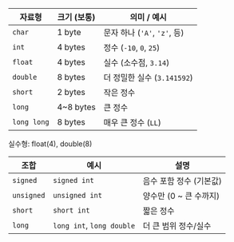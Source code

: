 
|자료형|크기 (보통)|의미 / 예시|
|---|---|---|
|`char`|1 byte|문자 하나 (`'A'`, `'z'`, 등)|
|`int`|4 bytes|정수 (`-10`, `0`, `25`)|
|`float`|4 bytes|실수 (소수점, `3.14`)|
|`double`|8 bytes|더 정밀한 실수 (`3.141592`)|
|`short`|2 bytes|작은 정수|
|`long`|4~8 bytes|큰 정수|
|`long long`|8 bytes|매우 큰 정수 (`LL`)|
실수형: float(4), double(8)


|조합|예시|설명|
|---|---|---|
|`signed`|`signed int`|음수 포함 정수 (기본값)|
|`unsigned`|`unsigned int`|양수만 (0 ~ 큰 수까지)|
|`short`|`short int`|짧은 정수|
|`long`|`long int`, `long double`|더 큰 범위 정수/실수|